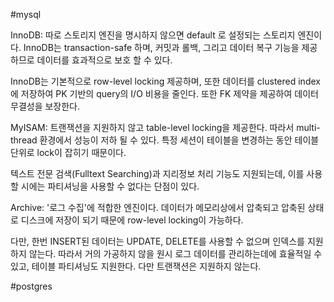 #mysql

InnoDB:
따로 스토리지 엔진을 명시하지 않으면 default 로 설정되는 스토리지 엔진이다. InnoDB는 transaction-safe 하며, 커밋과 롤백, 그리고 데이터 복구 기능을 제공하므로 데이터를 효과적으로 보호 할 수 있다.

InnoDB는 기본적으로 row-level locking 제공하며, 또한 데이터를 clustered index에 저장하여 PK 기반의 query의 I/O 비용을 줄인다. 또한 FK 제약을 제공하여 데이터 무결성을 보장한다.


MyISAM:
트랜잭션을 지원하지 않고 table-level locking을 제공한다. 따라서 multi-thread 환경에서 성능이 저하 될 수 있다. 특정 세션이 테이블을 변경하는 동안 테이블 단위로 lock이 잡히기 때문이다.

텍스트 전문 검색(Fulltext Searching)과 지리정보 처리 기능도 지원되는데, 이를 사용할 시에는 파티셔닝을 사용할 수 없다는 단점이 있다.


Archive:
'로그 수집'에 적합한 엔진이다. 데이터가 메모리상에서 압축되고 압축된 상태로 디스크에 저장이 되기 때문에 row-level locking이 가능하다.

다만, 한번 INSERT된 데이터는 UPDATE, DELETE를 사용할 수 없으며 인덱스를 지원하지 않는다. 따라서 거의 가공하지 않을 원시 로그 데이터를 관리하는데에 효율적일 수 있고, 테이블 파티셔닝도 지원한다. 다만 트랜잭션은 지원하지 않는다.

#postgres

